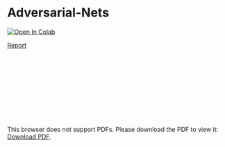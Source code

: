# Adversarial-Nets
[![Open In Colab](https://colab.research.google.com/assets/colab-badge.svg)](https://colab.research.google.com/github/shantnavagarwal/Adversarial-Nets/blob/master/Adversarial_Nets.ipynb)

[Report](https://github.com/shantnavagarwal/Adversarial-Nets/blob/master/Final_Report.pdf)

<object data="https://github.com/shantnavagarwal/Adversarial-Nets/blob/master/Final_Report.pdf" type="application/pdf" width="750px" height="750px">
    <embed src="https://github.com/shantnavagarwal/Adversarial-Nets/blob/master/Final_Report.pdf" type="application/pdf">
        <p>This browser does not support PDFs. Please download the PDF to view it: <a href="https://github.com/shantnavagarwal/Adversarial-Nets/blob/master/Final_Report.pdf">Download PDF</a>.</p>
    </embed>
</object>
